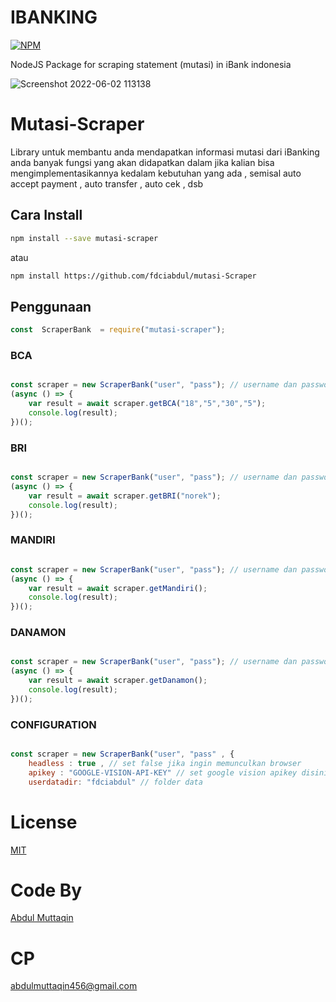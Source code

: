 # IBANKING
[![NPM](https://nodei.co/npm/mutasi-scraper.png?compact=true)](https://npmjs.org/package/mutasi-bca)


NodeJS Package for scraping statement (mutasi) in iBank indonesia


![Screenshot 2022-06-02 113138](https://user-images.githubusercontent.com/31664438/171599287-b0048798-064e-436e-8c72-c7ec43d0e29f.png)




# Mutasi-Scraper

Library untuk membantu anda mendapatkan informasi mutasi dari iBanking anda 
banyak fungsi yang akan didapatkan dalam jika kalian bisa mengimplementasikannya kedalam kebutuhan yang ada , semisal auto accept payment , auto transfer , auto cek , dsb

## Cara Install

```bash
npm install --save mutasi-scraper
```

atau

```bash
npm install https://github.com/fdciabdul/mutasi-Scraper
```


## Penggunaan

```javascript
const  ScraperBank  = require("mutasi-scraper");
```

### BCA

```javascript

const scraper = new ScraperBank("user", "pass"); // username dan password akun ibanking
(async () => {
    var result = await scraper.getBCA("18","5","30","5");
    console.log(result);
})();
```

### BRI

```javascript

const scraper = new ScraperBank("user", "pass"); // username dan password akun ibanking
(async () => {
    var result = await scraper.getBRI("norek");
    console.log(result);
})();
```

### MANDIRI

```javascript

const scraper = new ScraperBank("user", "pass"); // username dan password akun ibanking
(async () => {
    var result = await scraper.getMandiri();
    console.log(result);
})();
```

### DANAMON

```javascript

const scraper = new ScraperBank("user", "pass"); // username dan password akun ibanking
(async () => {
    var result = await scraper.getDanamon();
    console.log(result);
})();
```

### CONFIGURATION

```javascript

const scraper = new ScraperBank("user", "pass" , {
    headless : true , // set false jika ingin memunculkan browser
    apikey : "GOOGLE-VISION-API-KEY" // set google vision apikey disini,
    userdatadir: "fdciabdul" // folder data 
```

# License

[MIT](https://github.com/fdciabdul/BCA-Mutasi-Scraper)

# Code By
[Abdul Muttaqin](mailto:abdulmuttaqin456@gmail.com)

# CP 

abdulmuttaqin456@gmail.com
